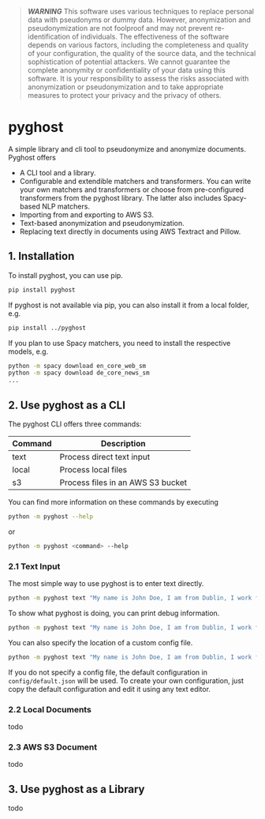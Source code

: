 >  **_WARNING_** This software uses various techniques to replace personal data with pseudonyms or dummy data. However, anonymization and pseudonymization are not foolproof and may not prevent re-identification of individuals. The effectiveness of the software depends on various factors, including the completeness and quality of your configuration, the quality of the source data, and the technical sophistication of potential attackers. We cannot guarantee the complete anonymity or confidentiality of your data using this software. It is your responsibility to assess the risks associated with anonymization or pseudonymization and to take appropriate measures to protect your privacy and the privacy of others.

# pyghost

A simple library and cli tool to pseudonymize and anonymize documents. Pyghost offers

- A CLI tool and a library.
- Configurable and extendible matchers and transformers. You can write your own matchers and transformers or choose from pre-configured transformers from the pyghost library. The latter also includes Spacy-based NLP matchers.
- Importing from and exporting to AWS S3.
- Text-based anonymization and pseudonymization.
- Replacing text directly in documents using AWS Textract and Pillow.

## 1. Installation

To install pyghost, you can use pip.

```bash
pip install pyghost
```

If pyghost is not available via pip, you can also install it from a local folder, e.g.

```bash
pip install ../pyghost
```

If you plan to use Spacy matchers, you need to install the respective models, e.g.

```bash
python -m spacy download en_core_web_sm
python -m spacy download de_core_news_sm
...
```

## 2. Use pyghost as a CLI

The pyghost CLI offers three commands:

|Command|Description|
|-|-|
|text|Process direct text input|
|local|Process local files|
|s3|Process files in an AWS S3 bucket|

You can find more information on these commands by executing

```bash
python -m pyghost --help
```

or 

```bash
python -m pyghost <command> --help
```

### 2.1 Text Input

The most simple way to use pyghost is to enter text directly.

```bash
python -m pyghost text "My name is John Doe, I am from Dublin, I work for Allianz, and my email is john.doe@example.com"
```

To show what pyghost is doing, you can print debug information.

```bash
python -m pyghost text "My name is John Doe, I am from Dublin, I work for Allianz, and my email is john.doe@example.com" --log DEBUG
```

You can also specify the location of a custom config file.

```bash
python -m pyghost text "My name is John Doe, I am from Dublin, I work for Allianz, and my email is john.doe@example.com" --config config.json
```

If you do not specify a config file, the default configuration in ``config/default.json`` will be used. To create your own configuration, just copy the default configuration and edit it using any text editor.

### 2.2 Local Documents

todo

### 2.3 AWS S3 Document

todo

## 3. Use pyghost as a Library

todo